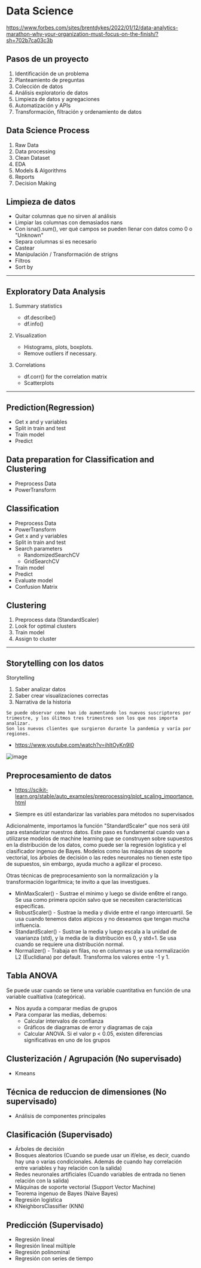 # Data Science

https://www.forbes.com/sites/brentdykes/2022/01/12/data-analytics-marathon-why-your-organization-must-focus-on-the-finish/?sh=702b7ca03c3b

## Pasos de un proyecto

1. Identificación de un problema
2. Planteamiento de preguntas
3. Colección de datos
4. Análisis exploratorio de datos
5. Limpieza de datos y agregaciones
6. Automatización y APIs
7. Transformación, filtración y ordenamiento de datos

## Data Science Process

1. Raw Data
2. Data processing
3. Clean Dataset
4. EDA
5. Models & Algorithms
6. Reports
7. Decision Making

## Limpieza de datos

- Quitar columnas que no sirven al análisis 
- Limpiar las columnas con demasiados nans
- Con isna().sum(), ver qué campos se pueden llenar con datos como 0 o "Unknown"
- Separa columnas si es necesario
- Castear
- Manipulación / Transformación de strigns
- Filtros
- Sort by

---

## Exploratory Data Analysis

1. Summary statistics
    - df.describe()
    - df.info()

2. Visualization
    - Histograms, plots, boxplots.
    - Remove outliers if necessary.

3. Correlations
    - df.corr() for the correlation matrix
    - Scatterplots

--- 

## Prediction(Regression)

- Get x and y variables
- Split in train and test
- Train model
- Predict
   
## Data preparation for Classification and Clustering
- Preprocess Data
- PowerTransform
    
## Classification
- Preprocess Data
- PowerTransform
- Get x and y variables
- Split in train and test
- Search parameters
    - RandomizedSearchCV
    - GridSearchCV        
- Train model
- Predict
- Evaluate model
- Confusion Matrix

## Clustering

1. Preprocess data (StandardScaler)
2. Look for optimal clusters
3. Train model
4. Assign to cluster

---
    
## Storytelling con los datos

Storytelling

1. Saber analizar datos
2. Saber crear visualizaciones correctas
3. Narrativa de la historia

```
Se puede observar como han ido aumentando los nuevos suscriptores por trimestre, y los úlitmos tres trimestres son los que nos importa analizar.
Son los nuevos clientes que surgieron durante la pandemia y varía por regiones.
```

- https://www.youtube.com/watch?v=ihltOyKn9I0

![image](https://user-images.githubusercontent.com/78183885/129826387-d1479726-fc67-4aec-aede-9da1e97d83fb.png)

## Preprocesamiento de datos 

- https://scikit-learn.org/stable/auto_examples/preprocessing/plot_scaling_importance.html

* Siempre es útil estandarizar las variables para métodos no supervisados

Adicionalmente, importamos la función "StandardScaler" que nos será útil para estandarizar nuestros datos. Este paso es fundamental cuando van a utilizarse modelos de machine learning que se construyen sobre supuestos en la distribución de los datos, como puede ser la regresión logística y el clasificador ingenuo de Bayes. Modelos como las máquinas de soporte vectorial, los árboles de decisión o las redes neuronales no tienen este tipo de supuestos, sin embargo, ayuda mucho a agilizar el proceso.

Otras técnicas de preprocesamiento son la normalización y la transformación logarítmica; te invito a que las investigues.


* MinMaxScaler() - Sustrae el mínimo y luego se divide en6tre el rango. Se usa como primera opción salvo que se necesiten características específicas.
* RobustScaler() - Sustrae la media y divide entre el rango intercuartil. Se usa cuando tenemos datos atípicos y no deseamos que tengan mucha influencia.
* StandardScaler() - Sustrae la media y luego escala a la unidad de vaarianza (std), y la media de la distribución es 0, y std=1. Se usa cuando se requiere una distribución normal.
* Normalizer() - Trabaja en filas, no en columnas y se usa normalización L2 (Euclidiana) por default. Transforma los valores entre -1 y 1.

## Tabla ANOVA

Se puede usar cuando se tiene una variable cuantitativa en función de una variable cualtiativa (categórica).

- Nos ayuda a comparar medias de grupos
- Para comparar las medias, debemos:
  -  Calcular intervalos de confianza
  -  Gráficos de diagramas de error y diagramas de caja
  -  Calcular ANOVA. Si el valor p < 0.05, existen diferencias significativas en uno de los grupos

## Clusterización / Agrupación (No supervisado)

- Kmeans 

## Técnica de reduccion de dimensiones (No supervisado)

- Análisis de componentes principales

## Clasificación (Supervisado)

- Árboles de decisión 
- Bosques aleatorios (Cuando se puede usar un if/else, es decir, cuando hay una o varias condicionales. Además de cuando hay correlación entre variables y hay relación con la salida)
- Redes neuronales artificiales (Cuando variables de entrada no tienen relación con la salida)
- Máquinas de soporte vectorial (Support Vector Machine)
- Teorema ingenuo de Bayes (Naive Bayes)
- Regresión logística
- KNeighborsClassifier (KNN)

## Predicción (Supervisado)

- Regresión lineal
- Regresión lineal múltiple
- Regresión polinominal
- Regresión con series de tiempo
